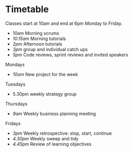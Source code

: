 # Timetable

Classes start at 10am and end at 6pm Monday to Friday. 

* 10am Morning scrums
* *10.15am* Morning tutorials
* *2pm* Afternoon tutorials
* *3pm* group and individual catch ups
* *5pm* Code reviews, sprint reviews and invited speakers

Mondays
* *10am* New project for the week

Tuesdays
* 5.30pm weekly strategy group

Thursdays
* *9am* Weekly business planning meeting

Fridays
* *3pm* Weekly retrospective: stop, start, continue
* *4.30pm* Weekly sweep and tidy
* *4.45pm* Review of learning objectives


